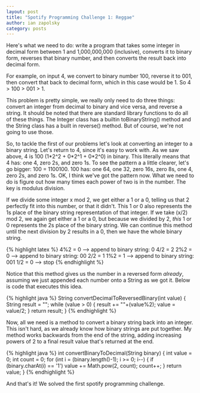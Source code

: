 ```yaml
---
layout: post
title: "Spotify Programming Challenge 1: Reggae"
author: ian zapolsky
category: posts
---
```


Here's what we need to do: write a program that takes some integer in decimal form
between 1 and 1,000,000,000 (inclusive), converts it to binary form, reverses that binary
number, and then converts the result back into decimal form.

For example, on input 4, we convert to binary number 100, reverse it to 001, then convert 
that back to decimal form, which in this case would be 1. So 4 > 100 > 001 > 1.

This problem is pretty simple, we really only need to do three things: convert an integer
from decimal to binary and vice versa, and reverse a string. It should be noted that there
are standard library functions to do all of these things. The Integer class has a builtin
toBinaryString() method and the String class has a built in reverse() method. But of course,
we're not going to use those.

So, to tackle the first of our problems let's look at converting an integer to a binary string.
Let's return to 4, since it's easy to work with. As we saw above, 4 is 100 (1\*2^2 + 0\*2^1 + 0\*2^0) 
in binary. This literally means that 4 has: one 4, zero 2s, and zero 1s. To see the pattern a
a little clearer, let's go bigger: 100 = 1100100. 100 has: one 64, one 32, zero 16s, zero 8s, one 4,
zero 2s, and zero 1s. OK, I think we've got the pattern now. What we need to do is figure out how
many times each power of two is in the number. The key is modulus division.

If we divide some integer x mod 2, we get either a 1 or a 0, telling us that 2 perfectly fit into
this number, or that it didn't. This 1 or 0 also represents the 1s place of the binary string
representation of that integer.  If we take (x/2) mod 2, we again get either a 1 or a 0, but
because we divided by 2, _this_ 1 or 0 represents the 2s place of the binary string. We can
continue this method until the next division by 2 results in a 0, then we have the whole
binary string. 

{% highlight latex %}
	4%2 = 0 --> append to binary string: 0
	4/2 = 2
	2%2 = 0 --> append to binary string: 00
	2/2 = 1
	1%2 = 1 --> append to binary string: 001
	1/2 = 0 --> stop
{% endhighlight %}

Notice that this method gives us the number in a reversed form _already_, assuming we
just appended each number onto a String as we got it. Below is code that executes this
idea.

{% highlight java %}
String convertDecimalToReversedBinary(int value) {
	String result = "";
	while (value > 0) {
		result += ""+(value%2);
		value = value/2;
	}
	return result;
}
{% endhighlight %}

Now, all we need is a method to convert a binary string back into an integer. This isn't
hard, as we already know how binary strings are put together. My method works backwards
from the end of the string, adding increasing powers of 2 to a final result value that's
returned at the end.

{% highlight java %}
int convertBinaryToDecimal(String binary) {
	int value = 0;
	int count = 0;
	for (int i = (binary.length()-1); i >= 0; i--) {
		if (binary.charAt(i) == '1')
			value += Math.pow(2, count);
		count++;
	}
	return value;
}
{% endhighlight %}

And that's it! We solved the first spotify programming challenge.
	

